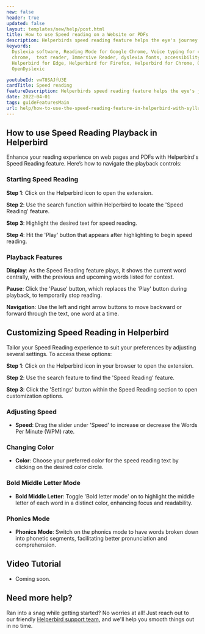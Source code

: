 ```yaml
---
new: false
header: true
updated: false
layout: templates/new/help/post.html
title: How to use Speed reading on a Website or PDFs
description: Helperbirds speed reading feature helps the eye's journey through text by guiding it with  fixation points that focus only on initial letters. This removes eye relocation.
keywords:
  Dyslexia software, Reading Mode for Google Chrome, Voice typing for chrome, Text to speech for
  chrome,  text reader, Immersive Reader, dyslexia fonts, accessibility software, dyslexia software,
  Helperbird for Edge, Helperbird for Firefox, Helperbird for Chrome, Opendyslexic for Chrome,
  OpenDyslexic

youtubeId: vwT8SAJfU3E
cardTitle: Speed reading
featureDescription: Helperbirds speed reading feature helps the eye's journey through text by guiding it with  fixation points that focus only on initial letters. This removes eye relocation.
date: 2022-04-01
tags: guideFeaturesMain
url: help/how-to-use-the-speed-reading-feature-in-helperbird-with-syllables/
---
```



## How to use Speed Reading Playback in Helperbird

Enhance your reading experience on web pages and PDFs with Helperbird's Speed Reading feature. Here’s how to navigate the playback controls:

### Starting Speed Reading

**Step 1**: Click on the Helperbird icon to open the extension.

**Step 2**: Use the search function within Helperbird to locate the 'Speed Reading' feature.

**Step 3**: Highlight the desired text for speed reading.

**Step 4**: Hit the 'Play' button that appears after highlighting to begin speed reading.

### Playback Features

**Display**: As the Speed Reading feature plays, it shows the current word centrally, with the previous and upcoming words listed for context.

**Pause**: Click the 'Pause' button, which replaces the 'Play' button during playback, to temporarily stop reading.

**Navigation**: Use the left and right arrow buttons to move backward or forward through the text, one word at a time.



## Customizing Speed Reading in Helperbird

Tailor your Speed Reading experience to suit your preferences by adjusting several settings. To access these options:

**Step 1**: Click on the Helperbird icon in your browser to open the extension.

**Step 2**: Use the search feature to find the 'Speed Reading' feature.

**Step 3**: Click the 'Settings' button within the Speed Reading section to open customization options.

### Adjusting Speed

- **Speed**: Drag the slider under 'Speed' to increase or decrease the Words Per Minute (WPM) rate.

### Changing Color

- **Color**: Choose your preferred color for the speed reading text by clicking on the desired color circle.

### Bold Middle Letter Mode

- **Bold Middle Letter**: Toggle 'Bold letter mode' on to highlight the middle letter of each word in a distinct color, enhancing focus and readability.

### Phonics Mode

- **Phonics Mode**: Switch on the phonics mode to have words broken down into phonetic segments, facilitating better pronunciation and comprehension.




## Video Tutorial

- Coming soon.

## Need more help?

Ran into a snag while getting started? No worries at all! Just reach out to our friendly [Helperbird support team](/support/), and we'll help you smooth things out in no time.
